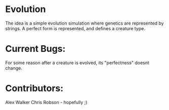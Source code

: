 Evolution
=========

The idea is a simple evolution simulation where genetics are represented by strings. A perfect form is represented, 
and defines a creature type.


Current Bugs:
=============
For some reason after a creature is evolved, its "perfectness" doesnt change.

Contributors:
=============

Alex Walker
Chris Robson - hopefully ;)

